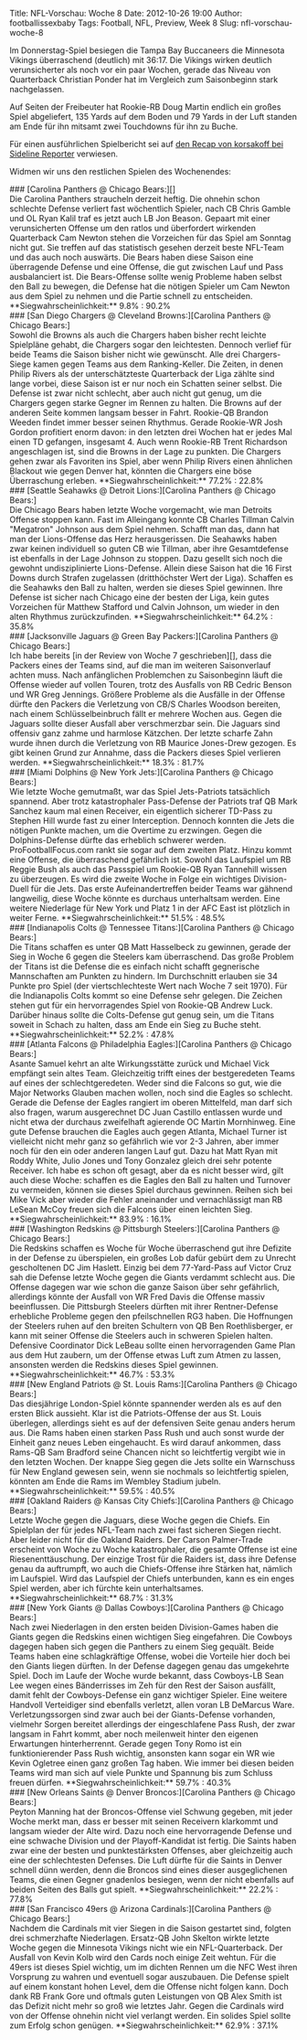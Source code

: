 Title: NFL-Vorschau: Woche 8
Date: 2012-10-26 19:00
Author: footballissexbaby
Tags: Football, NFL, Preview, Week 8
Slug: nfl-vorschau-woche-8

Im Donnerstag-Spiel besiegen die Tampa Bay Buccaneers die Minnesota
Vikings überraschend (deutlich) mit 36:17. Die Vikings wirken deutlich
verunsicherter als noch vor ein paar Wochen, gerade das Niveau von
Quarterback Christian Ponder hat im Vergleich zum Saisonbeginn stark
nachgelassen.

Auf Seiten der Freibeuter hat Rookie-RB Doug Martin endlich ein großes
Spiel abgeliefert, 135 Yards auf dem Boden und 79 Yards in der Luft
standen am Ende für ihn mitsamt zwei Touchdowns für ihn zu Buche.

Für einen ausführlichen Spielbericht sei auf [den Recap von korsakoff
bei Sideline Reporter][] verwiesen.

Widmen wir uns den restlichen Spielen des Wochenendes:

<div id="accordion">
### [Carolina Panthers @ Chicago Bears:][]

<div>
Die Carolina Panthers straucheln derzeit heftig. Die ohnehin schon
schlechte Defense verliert fast wöchentlich Spieler, nach CB Chris
Gamble und OL Ryan Kalil traf es jetzt auch LB Jon Beason. Gepaart mit
einer verunsicherten Offense um den ratlos und überfordert wirkenden
Quarterback Cam Newton stehen die Vorzeichen für das Spiel am Sonntag
nicht gut. Sie treffen auf das statistisch gesehen derzeit beste
NFL-Team und das auch noch auswärts. Die Bears haben diese Saison eine
überragende Defense und eine Offense, die gut zwischen Lauf und Pass
ausbalanciert ist. Die Bears-Offense sollte wenig Probleme haben selbst
den Ball zu bewegen, die Defense hat die nötigen Spieler um Cam Newton
aus dem Spiel zu nehmen und die Partie schnell zu entscheiden.  
**Siegwahrscheinlichkeit:** 9.8% : 90.2%

</div>
### [San Diego Chargers @ Cleveland Browns:][Carolina Panthers @ Chicago Bears:]

<div>
Sowohl die Browns als auch die Chargers haben bisher recht leichte
Spielpläne gehabt, die Chargers sogar den leichtesten. Dennoch verlief
für beide Teams die Saison bisher nicht wie gewünscht. Alle drei
Chargers-Siege kamen gegen Teams aus dem Ranking-Keller. Die Zeiten, in
denen Philip Rivers als der unterschätzteste Quarterback der Liga zählte
sind lange vorbei, diese Saison ist er nur noch ein Schatten seiner
selbst. Die Defense ist zwar nicht schlecht, aber auch nicht gut genug,
um die Chargers gegen starke Gegner im Rennen zu halten. Die Browns auf
der anderen Seite kommen langsam besser in Fahrt. Rookie-QB Brandon
Weeden findet immer besser seinen Rhythmus. Gerade Rookie-WR Josh Gordon
profitiert enorm davon: in den letzten drei Wochen hat er jedes Mal
einen TD gefangen, insgesamt 4. Auch wenn Rookie-RB Trent Richardson
angeschlagen ist, sind die Browns in der Lage zu punkten. Die Chargers
gehen zwar als Favoriten ins Spiel, aber wenn Philip Rivers einen
ähnlichen Blackout wie gegen Denver hat, könnten die Chargers eine böse
Überraschung erleben.  
**Siegwahrscheinlichkeit:** 77.2% : 22.8%

</div>
### [Seattle Seahawks @ Detroit Lions:][Carolina Panthers @ Chicago Bears:]

<div>
Die Chicago Bears haben letzte Woche vorgemacht, wie man Detroits
Offense stoppen kann. Fast im Alleingang konnte CB Charles Tillman
Calvin "Megatron" Johnson aus dem Spiel nehmen. Schafft man das, dann
hat man der Lions-Offense das Herz herausgerissen. Die Seahawks haben
zwar keinen individuell so guten CB wie Tillman, aber ihre Gesamtdefense
ist ebenfalls in der Lage Johnson zu stoppen. Dazu gesellt sich noch die
gewohnt undisziplinierte Lions-Defense. Allein diese Saison hat die 16
First Downs durch Strafen zugelassen (dritthöchster Wert der Liga).
Schaffen es die Seahawks den Ball zu halten, werden sie dieses Spiel
gewinnen. Ihre Defense ist sicher nach Chicago eine der besten der Liga,
kein gutes Vorzeichen für Matthew Stafford und Calvin Johnson, um wieder
in den alten Rhythmus zurückzufinden.  
**Siegwahrscheinlichkeit:** 64.2% : 35.8%

</div>
### [Jacksonville Jaguars @ Green Bay Packers:][Carolina Panthers @ Chicago Bears:]

<div>
Ich habe bereits [in der Review von Woche 7 geschrieben][], dass die
Packers eines der Teams sind, auf die man im weiteren Saisonverlauf
achten muss. Nach anfänglichen Problemchen zu Saisonbeginn läuft die
Offense wieder auf vollen Touren, trotz des Ausfalls von RB Cedric
Benson und WR Greg Jennings. Größere Probleme als die Ausfälle in der
Offense dürfte den Packers die Verletzung von CB/S Charles Woodson
bereiten, nach einem Schlüsselbeinbruch fällt er mehrere Wochen aus.
Gegen die Jaguars sollte dieser Ausfall aber verschmerzbar sein. Die
Jaguars sind offensiv ganz zahme und harmlose Kätzchen. Der letzte
scharfe Zahn wurde ihnen durch die Verletzung von RB Maurice Jones-Drew
gezogen. Es gibt keinen Grund zur Annahme, dass die Packers dieses Spiel
verlieren werden.  
**Siegwahrscheinlichkeit:** 18.3% : 81.7%

</div>
### [Miami Dolphins @ New York Jets:][Carolina Panthers @ Chicago Bears:]

<div>
Wie letzte Woche gemutmaßt, war das Spiel Jets-Patriots tatsächlich
spannend. Aber trotz katastrophaler Pass-Defense der Patriots traf QB
Mark Sanchez kaum mal einen Receiver, ein eigentlich sicherer TD-Pass zu
Stephen Hill wurde fast zu einer Interception. Dennoch konnten die Jets
die nötigen Punkte machen, um die Overtime zu erzwingen. Gegen die
Dolphins-Defense dürfte das erheblich schwerer werden.
ProFootballFocus.com rankt sie sogar auf dem zweiten Platz. Hinzu kommt
eine Offense, die überraschend gefährlich ist. Sowohl das Laufspiel um
RB Reggie Bush als auch das Passspiel um Rookie-QB Ryan Tannehill wissen
zu überzeugen. Es wird die zweite Woche in Folge ein wichtiges
Division-Duell für die Jets. Das erste Aufeinandertreffen beider Teams
war gähnend langweilig, diese Woche könnte es durchaus unterhaltsam
werden. Eine weitere Niederlage für New York und Platz 1 in der AFC East
ist plötzlich in weiter Ferne.  
**Siegwahrscheinlichkeit:** 51.5% : 48.5%

</div>
### [Indianapolis Colts @ Tennessee Titans:][Carolina Panthers @ Chicago Bears:]

<div>
Die Titans schaffen es unter QB Matt Hasselbeck zu gewinnen, gerade der
Sieg in Woche 6 gegen die Steelers kam überraschend. Das große Problem
der Titans ist die Defense die es einfach nicht schafft gegnerische
Mannschaften am Punkten zu hindern. Im Durchschnitt erlauben sie 34
Punkte pro Spiel (der viertschlechteste Wert nach Woche 7 seit 1970).
Für die Indianapolis Colts kommt so eine Defense sehr gelegen. Die
Zeichen stehen gut für ein hervorragendes Spiel von Rookie-QB Andrew
Luck. Darüber hinaus sollte die Colts-Defense gut genug sein, um die
Titans soweit in Schach zu halten, dass am Ende ein Sieg zu Buche
steht.  
**Siegwahrscheinlichkeit:** 52.2% : 47.8%

</div>
### [Atlanta Falcons @ Philadelphia Eagles:][Carolina Panthers @ Chicago Bears:]

<div>
Asante Samuel kehrt an alte Wirkungsstätte zurück und Michael Vick
empfängt sein altes Team. Gleichzeitig trifft eines der bestgeredeten
Teams auf eines der schlechtgeredeten. Weder sind die Falcons so gut,
wie die Major Networks Glauben machen wollen, noch sind die Eagles so
schlecht. Gerade die Defense der Eagles rangiert im oberen Mittelfeld,
man darf sich also fragen, warum ausgerechnet DC Juan Castillo entlassen
wurde und nicht etwa der durchaus zweifelhaft agierende OC Martin
Mornhinweg. Eine gute Defense brauchen die Eagles auch gegen Atlanta,
Michael Turner ist vielleicht nicht mehr ganz so gefährlich wie vor 2-3
Jahren, aber immer noch für den ein oder anderen langen Lauf gut. Dazu
hat Matt Ryan mit Roddy White, Julio Jones und Tony Gonzalez gleich drei
sehr potente Receiver. Ich habe es schon oft gesagt, aber da es nicht
besser wird, gilt auch diese Woche: schaffen es die Eagles den Ball zu
halten und Turnover zu vermeiden, können sie dieses Spiel durchaus
gewinnen. Reihen sich bei Mike Vick aber wieder die Fehler aneinander
und vernachlässigt man RB LeSean McCoy freuen sich die Falcons über
einen leichten Sieg.  
**Siegwahrscheinlichkeit:** 83.9% : 16.1%

</div>
### [Washington Redskins @ Pittsburgh Steelers:][Carolina Panthers @ Chicago Bears:]

<div>
Die Redskins schaffen es Woche für Woche überraschend gut ihre Defizite
in der Defense zu überspielen, ein großes Lob dafür gebürt dem zu
Unrecht gescholtenen DC Jim Haslett. Einzig bei dem 77-Yard-Pass auf
Victor Cruz sah die Defense letzte Woche gegen die Giants verdammt
schlecht aus. Die Offense dagegen war wie schon die ganze Saison über
sehr gefährlich, allerdings könnte der Ausfall von WR Fred Davis die
Offense massiv beeinflussen. Die Pittsburgh Steelers dürften mit ihrer
Rentner-Defense erhebliche Probleme gegen den pfeilschnellen RG3 haben.
Die Hoffnungen der Steelers ruhen auf den breiten Schultern von QB Ben
Roethlisberger, er kann mit seiner Offense die Steelers auch in schweren
Spielen halten. Defensive Coordinator Dick LeBeau sollte einen
hervorragenden Game Plan aus dem Hut zaubern, um der Offense etwas Luft
zum Atmen zu lassen, ansonsten werden die Redskins dieses Spiel
gewinnen.  
**Siegwahrscheinlichkeit:** 46.7% : 53.3%

</div>
### [New England Patriots @ St. Louis Rams:][Carolina Panthers @ Chicago Bears:]

<div>
Das diesjährige London-Spiel könnte spannender werden als es auf den
ersten Blick aussieht. Klar ist die Patriots-Offense der aus St. Louis
überlegen, allerdings sieht es auf der defensiven Seite genau anders
herum aus. Die Rams haben einen starken Pass Rush und auch sonst wurde
der Einheit ganz neues Leben eingehaucht. Es wird darauf ankommen, dass
Rams-QB Sam Bradford seine Chancen nicht so leichtfertig vergibt wie in
den letzten Wochen. Der knappe Sieg gegen die Jets sollte ein Warnschuss
für New England gewesen sein, wenn sie nochmals so leichtfertig spielen,
könnten am Ende die Rams im Wembley Stadium jubeln.  
**Siegwahrscheinlichkeit:** 59.5% : 40.5%

</div>
### [Oakland Raiders @ Kansas City Chiefs:][Carolina Panthers @ Chicago Bears:]

<div>
Letzte Woche gegen die Jaguars, diese Woche gegen die Chiefs. Ein
Spielplan der für jedes NFL-Team nach zwei fast sicheren Siegen riecht.
Aber leider nicht für die Oakland Raiders. Der Carson Palmer-Trade
erscheint von Woche zu Woche katastrophaler, die gesamte Offense ist
eine Riesenenttäuschung. Der einzige Trost für die Raiders ist, dass
ihre Defense genau da auftrumpft, wo auch die Chiefs-Offense ihre
Stärken hat, nämlich im Laufspiel. Wird das Laufspiel der Chiefs
unterbunden, kann es ein enges Spiel werden, aber ich fürchte kein
unterhaltsames.  
**Siegwahrscheinlichkeit:** 68.7% : 31.3%

</div>
### [New York Giants @ Dallas Cowboys:][Carolina Panthers @ Chicago Bears:]

<div>
Nach zwei Niederlagen in den ersten beiden Division-Games haben die
Giants gegen die Redskins einen wichtigen Sieg eingefahren. Die Cowboys
dagegen haben sich gegen die Panthers zu einem Sieg gequält. Beide Teams
haben eine schlagkräftige Offense, wobei die Vorteile hier doch bei den
Giants liegen dürften. In der Defense dagegen genau das umgekehrte
Spiel. Doch im Laufe der Woche wurde bekannt, dass Cowboys-LB Sean Lee
wegen eines Bänderrisses im Zeh für den Rest der Saison ausfällt, damit
fehlt der Cowboys-Defense ein ganz wichtiger Spieler. Eine weitere
Handvoll Verteidiger sind ebenfalls verletzt, allen voran LB DeMarcus
Ware. Verletzungssorgen sind zwar auch bei der Giants-Defense vorhanden,
vielmehr Sorgen bereitet allerdings der eingeschlafene Pass Rush, der
zwar langsam in Fahrt kommt, aber noch meilenweit hinter den eigenen
Erwartungen hinterherrennt. Gerade gegen Tony Romo ist ein
funktionierender Pass Rush wichtig, ansonsten kann sogar ein WR wie
Kevin Ogletree einen ganz großen Tag haben. Wie immer bei diesen beiden
Teams wird man sich auf viele Punkte und Spannung bis zum Schluss freuen
dürfen.  
**Siegwahrscheinlichkeit:** 59.7% : 40.3%

</div>
### [New Orleans Saints @ Denver Broncos:][Carolina Panthers @ Chicago Bears:]

<div>
Peyton Manning hat der Broncos-Offense viel Schwung gegeben, mit jeder
Woche merkt man, dass er besser mit seinen Receivern klarkommt und
langsam wieder der Alte wird. Dazu noch eine hervorragende Defense und
eine schwache Division und der Playoff-Kandidat ist fertig. Die Saints
haben zwar eine der besten und punktestärksten Offenses, aber
gleichzeitig auch eine der schlechtesten Defenses. Die Luft dürfte für
die Saints in Denver schnell dünn werden, denn die Broncos sind eines
dieser ausgeglichenen Teams, die einen Gegner gnadenlos besiegen, wenn
der nicht ebenfalls auf beiden Seiten des Balls gut spielt.  
**Siegwahrscheinlichkeit:** 22.2% : 77.8%

</div>
### [San Francisco 49ers @ Arizona Cardinals:][Carolina Panthers @ Chicago Bears:]

<div>
Nachdem die Cardinals mit vier Siegen in die Saison gestartet sind,
folgten drei schmerzhafte Niederlagen. Ersatz-QB John Skelton wirkte
letzte Woche gegen die Minnesota Vikings nicht wie ein NFL-Quarterback.
Der Ausfall von Kevin Kolb wird den Cards noch einige Zeit wehtun. Für
die 49ers ist dieses Spiel wichtig, um im dichten Rennen um die NFC West
ihren Vorsprung zu wahren und eventuell sogar auszubauen. Die Defense
spielt auf einem konstant hohen Level, dem die Offense nicht folgen
kann. Doch dank RB Frank Gore und oftmals guten Leistungen von QB Alex
Smith ist das Defizit nicht mehr so groß wie letztes Jahr. Gegen die
Cardinals wird von der Offense ohnehin nicht viel verlangt werden. Ein
solides Spiel sollte zum Erfolg schon genügen.  
**Siegwahrscheinlichkeit:** 62.9% : 37.1%

</div>
</div>

  [den Recap von korsakoff bei Sideline Reporter]: http://sidelinereporter.wordpress.com/2012/10/26/recap-vikings-vs-buccaneers/
  [Carolina Panthers @ Chicago Bears:]: #
  [in der Review von Woche 7 geschrieben]: http://footballissexbaby.de/2012/10/die-nfl-in-zahlen-woche-7/
    "Die NFL in Zahlen: Woche 7"
